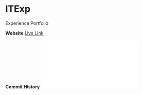 # ITExp
Experience Portfolio 

**Website**
[Live Link](https://anguyen36clayton.github.io/ITExp/)

**Commit History**
![Commit History](commit-history.txt)
